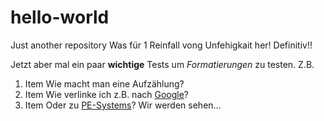 # hello-world
Just another repository
Was für 1 Reinfall vong Unfehigkait her! Definitiv!!

Jetzt aber mal ein paar **wichtige** Tests um *Formatierungen* zu testen. Z.B.
1. Item Wie macht man eine Aufzählung?
1. Item Wie verlinke ich z.B. nach [Google](http://google.com)?
  1. Item Oder zu [PE-Systems](https://www.pe-systems.de/)?
Wir werden sehen...
